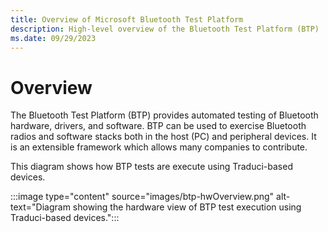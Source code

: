 ```yaml
---
title: Overview of Microsoft Bluetooth Test Platform
description: High-level overview of the Bluetooth Test Platform (BTP)
ms.date: 09/29/2023
---
```


# Overview

The Bluetooth Test Platform (BTP) provides automated testing of Bluetooth hardware, drivers, and software. BTP can be used to exercise Bluetooth radios and software stacks both in the host (PC) and peripheral devices. It is an extensible framework which allows many companies to contribute.

This diagram shows how BTP tests are execute using Traduci-based devices.

:::image type="content" source="images/btp-hwOverview.png" alt-text="Diagram showing the hardware view of BTP test execution using Traduci-based devices.":::
